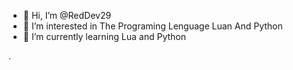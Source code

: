 - 👋 Hi, I’m @RedDev29
- 👀 I’m interested in The Programing Lenguage Luan And Python
- 🌱 I’m currently learning Lua and Python

.

<!---
RedDev29/RedDev29 is a ✨ special ✨ repository because its `README.md` (this file) appears on your GitHub profile.
You can click the Preview link to take a look at your changes.
--->

